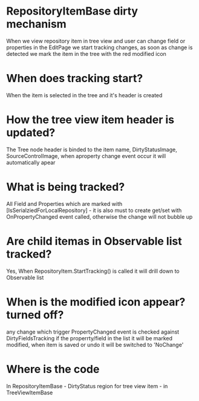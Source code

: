 ﻿# RepositoryItemBase dirty mechanism
When we view repository item in tree view and user can change field or properties in the EditPage we start tracking changes, as soon as change is detected we mark the item in the tree with the red modified icon

# When does tracking start?
When the item is selected in the tree and it's header is created

# How the tree view item header is updated?
The Tree node header is binded to the item name, DirtyStatusImage, SourceControlImage, when aproperty change event occur it will automatically apear

# What is being tracked?
All Field and Properties which are marked with [IsSerialziedForLocalRepository] - it is also must to create get/set with OnPropertyChanged event called, otherwise the change will not bubble up

# Are child itemas in Observable list tracked?
Yes, When RepositoryItem.StartTracking() is called it will drill down to Observable list

# When is the modified icon appear? turned off?
any change which trigger PropertyChanged event is checked against DirtyFieldsTracking if the properrty/field in the list it will be marked modified, when item is saved or undo it will be switched to 'NoChange'

# Where is the code
In RepositoryItemBase - DirtyStatus region
for tree view item - in TreeViewItemBase

